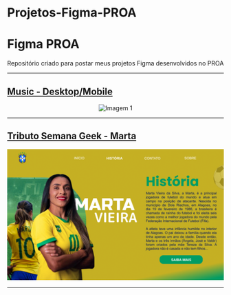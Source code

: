 # Projetos-Figma-PROA
# Figma PROA 
Repositório criado para postar meus projetos Figma desenvolvidos no PROA
<hr>

<h2> <a href="https://www.figma.com/file/91uXdtKDxgKoxnAWOvWJNT/music?type=design&node-id=0%3A1&mode=design&t=bf015kSLBJWsOspH-1">Music - Desktop/Mobile</a></h2>

<center> <img src="https://github.com/BrunoJaidan/Projetos-Figma/blob/main/Projeto%20Figma/Music.png" alt="Imagem 1" width="900"> </center>

<hr>

<h2> <a href="https://www.figma.com/file/a8uzri1x77xXS1x5AOMYKg/Untitled?type=design&node-id=0%3A1&mode=design&t=Bs1P7BMzjJ42Ahor-1">Tributo Semana Geek - Marta </a></h2>

<center> <img src="https://github.com/BrunoJaidan/Projetos-Figma/blob/main/Projeto%20Figma/marta.png" width="700"> </center>

<hr>



